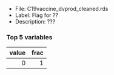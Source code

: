 

* File: C19vaccine_dvprod_cleaned.rds
* Label: Flag for ??
* Description: ???

### Top 5 variables
|   value |   frac |
|--------:|-------:|
|       0 |      1 |
        